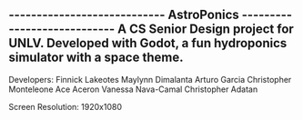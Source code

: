 ---------------------------- AstroPonics ----------------------------
A CS Senior Design project for UNLV.
Developed with Godot, a fun hydroponics simulator with a space theme.
---------------------------------------------------------------------
Developers:
Finnick Lakeotes
Maylynn Dimalanta
Arturo Garcia
Christopher Monteleone
Ace Aceron
Vanessa Nava-Camal
Christopher Adatan



Screen Resolution:
1920x1080
